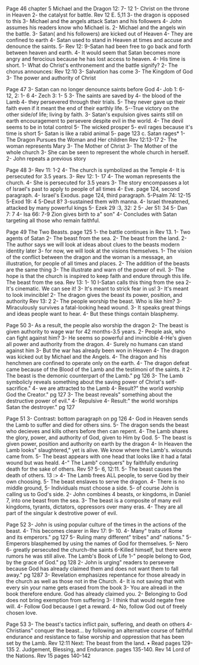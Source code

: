 Page 46
chapter 5
Michael and the Dragon 12: 7- 12
1- Christ on the throne in Heaven
2- the catalyst for battle. Rev 12 E. 5,11
3- the dragon is opposed to this
3- Michael and the angels attack Satan and
his followers
4- John assumes his readers know who
Michael is.
2- Michael and the angels win the battle.
3- Satan( and his followers) are kicked out
of Heaven
4- They are confined to earth
4- Satan used to stand in Heaven at times and
accuse and denounce the saints.
5- Rev 12: 9-Satan had been free to go
back and forth between heaven and earth.
4- It would seem that Satan becomes more angry and ferocious because he has lost access to heaven.
4- His time is short.
1- What do Christ's enthronement and the
battle signify?
2- The chorus announces: Rev 12:10
3- Salvation has come
3- The Kingdom of God
3- The power and authority of Christ

Page 47
3- Satan can no longer denounce saints before
God
4- Job 1: 6- 12, 2: 1- 6
4- Zech 3: 1- 5
3- The saints are saved by
4- the blood of the Lamb
4- they persevered through their trials.
5- They never gave up their faith even if it
meant the end of their earthly life.
5--True victory on the other side/of life; living
by faith.
3- Satan's expulsion gives saints still on earth encouragement to persevere despite evil in the world.
4- The devil seems to be in total control
5- The wicked prosper
5- evil rages because it's time is short
5- Satan is like a rabid animal
5- page 123 c. Satan rages*
1- The Dragon Pursues the Woman and Her children
Rev 12:13-17
2- The woman represents Mary
3- The Mother of Christ
3- The Mother of the whole church
3- She can be seen to represent the
whole church in herself.
2- John repeats a previous story

Page 48
3- Rev 11: 1-2
4- The church is symbolized as the Temple
4- It is persecuted for 3.5 years.
3- Rev 12: 1- 17
4- The woman represents the church.
4- She is persecuted for 3.5 years
3- The story encompasses a lot of Israel's
past to apply to people of all times
4- Eve. page 124, second paragraph.
4- Israel's Exodus. page 124, third paragraph.
5-Psalm 74: 12-15
5-Exod 19: 4
5-Deut 8? 3-sustained them with manna.
4- Israel threatened, attacked by many powerful
kings
5- Ezek 29 :3, 32: 2
5- Jer 51: 34
5- Dan 7: 7
4- Isa 66: 7-9 Zion gives birth to a" son"
4- Concludes with Satan targeting all those who remain faithful.

Page 49
The Two Beasts. page 125
1- the battle continues in Rev 13.
1- Two agents of Satan
2- The beast from the sea.
2- The beast from the land.
2- The author says we will look at ideas about
clues to the beasts modern identity later
3- for now, we will look at the visions
themselves.
1- The vision of the conflict between the dragon and the woman is a message, an illustration, for people of all times and places.
2- The addition of the beasts are the same
thing
3- The illustrate and warn of the power of evil.
3- The hope is that the church is inspired to keep
faith and endure through this life.
The beast from the sea. Rev 13: 1- 10
I-Satan calls this thing from the sea
2- It's cinematic. We can see it!
3- It's meant to strick fear in us!
3- It's meant to look invincible!
2- The dragon gives the beast its power, position,
and authority Rev 13: 2
2- The people worship the beast. Who is like him?
3- Miraculously survives a fatal-looking
head wound.
3- It speaks great things and ideas people want to hear.
4- But these things contain blasphemy.

Page 50
3- As a result, the people also worship the
dragon
2- The beast is given authority to wage war
for 42 months-3.5 years.
2- People ask, who can fight against him?
3- He seems so powerful and invincible
4-He's given all power and authority from the dragon.
4- Surely no humans can stand against him
3- But the war has already been won in
Heaven
4- The dragon was kicked out by Michael and the
Angels.
4- The dragon and his henchmen are confined
to operate only on the earth.
4- The dragon defeat came because of the Blood of the Lamb and the testimoni of the saints.
it
2- The beast is the demonic counterpart of
the Lamb." pg 126
3- The Lamb symbolicly reveals something about
the saving power of Christ's self-sacrifice."
4- we are attracted to the Lamb
4- Result?" the world worship God the Creator."
pg 127
3- The beast reveals" something about the
destructive power of evil."
4- Repulsive
4- Result:" the world worships Satan the destroyer." pg 127

Page 51
3- Contrast: bottom paragraph on pg 126
4- God in Heaven sends the Lamb to suffer and
died for others sins.
5- The dragon sends the beast who decieves
and kills others before then can repent.
4- The Lamb shares the glory, power, and
authority of God, given to Him by God.
5- The beast is given power, position and
authority on earth by the dragon
4- In Heaven the Lamb looks" slaughtered," yet is alive. We know where the Lamb's. wiounds came from.
5- The beast appears with one head that looks
like it had a fatal wound but was heald.
4-" The Lamb" conquers" by faithfully enduring
death for the sake of others. Rev 5? 5- 6, 12:11.
5- The beast causes the death of others. 13 :>
4- The Lamb frees ALL people, to serve God by
their own choosing.
5- The beast enslaves to serve the dragon.
4- There is no middle ground,
5- Individuals must choose a side.
5- of course John is calling us to God's side.
2- John combines 4 beasts, or kingdoms, in
Daniel 7, into one beast from the sea.
3- The beast is a composite of many evil kingdoms, tyrants, dictators, oppressors over many eras.
4- They are all part of the singular k destrotive
power of evil.

Page 52
3- John is using popular culture of the times
in the actions of the beast.
4- This becomes clearer in Rev 17: 9- 10.
4- Many" traits of Rome and its emperors." pg 127
5- Ruling many different" tribes" and" nations."
5- Emperors blasphemed by using the names of God
for themselves.
5- Nero
6- greatly persecuted the church-the saints
6-Killed himself, but there were rumors he was still
alive.
The Lamb's Book of Life
1-" people belong to God, by the grace of God." pg 128
2- John is urging" readers to persevere because God has already claimed them and does not want them to fall away." pg 1287
3- Revelation emphasizes repentance for those already
in the church as well as those not in the Church.
4- It is not saving that with every sin your name
gets erased from the book
3- You are alreadi in the book therefore endure.
God has already claimed you.
2- Belonging to God does not bring exemption
from suffering
3- I think that would negate free will.
4- Follow God because I get a reward.
4- No, follow God out of freely chosen love.

Page 53
3- The beast's tactics inflict pain, suffering,
and death on others
4- Christians" conquer the beast... by following an alternative course of faithful endurance and resistance to false worship and oppression that has been set by the Lamb. Rev 12:11
Next: The beast from the land.
•
Read pages 129-135
2. Judgement, Blessing, and Endurance.
pages 135-140. Rev 14
Lord of the Nations. Rev 15 pages 140-142